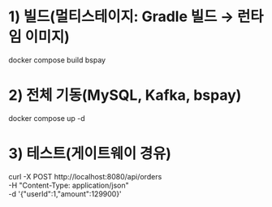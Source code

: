 # 1) 빌드(멀티스테이지: Gradle 빌드 → 런타임 이미지)
docker compose build bspay

# 2) 전체 기동(MySQL, Kafka, bspay)
docker compose up -d

# 3) 테스트(게이트웨이 경유)
curl -X POST http://localhost:8080/api/orders \
-H "Content-Type: application/json" \
-d '{"userId":1,"amount":129900}'